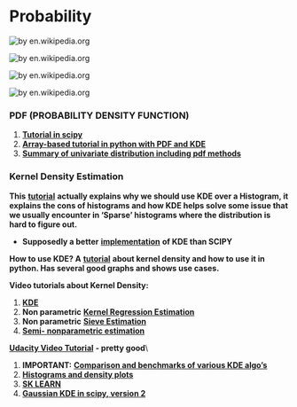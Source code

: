 # Probability

![by en.wikipedia.org](https://lh6.googleusercontent.com/9S5NKsR3t2sboezqW5ehsAxbjt4JE7SUaNB9RTvhQnW4WgaeOROOSYrld5hfXDA2bApG\_3mwtgUEq6fbrwBKzceevdNwNppmWRoQLgnQknVBHZ7O15xlQP9IzYdZBIKAMa9yLfzz)

![by en.wikipedia.org](https://lh4.googleusercontent.com/p-jCke8I8OrR2T\_SGXui54kTIJTWuE3ZguFv1lckkcZktBbZTMEUg9Ay0kPIj\_yzM0XM9kt9QJyt-m0tI7ntQNPVAJzv21o5-1DGY1l7trnBjYmAaxbjSVhTnFKd9nVpzVddGD0k)

![by en.wikipedia.org](https://lh5.googleusercontent.com/uPYrn2f4iHu\_DmAsb2iNqVhBHWW45dM42RuUySlETPgdwEuqfBqmi2IAS2sPrSK\_Jo-C3TIes5nhbrMy1EZA8vHgjphfT8izv1SIpARzqjfbuy86MUei1igeogo5t-8Xe9KWzYXw)

![by en.wikipedia.org](https://lh3.googleusercontent.com/vays0BSzI-zCZnLBLuoafnt0QRE25toMq449bgTsyp2vf23n6ZAi-ShaBDa73v-V\_aonwcpdy6EPsEYbiW40z9F2rgickFYFuuEDo0VVdisAet4GZ0rlMGjBvtT4LeyYQ6F\_Wb5A)

### **PDF (PROBABILITY DENSITY FUNCTION)**

1. [**Tutorial in scipy**](https://oneau.wordpress.com/2011/02/28/simple-statistics-with-scipy/)
2. [**Array-based tutorial in python with PDF and KDE**](http://firsttimeprogrammer.blogspot.co.il/2015/01/how-to-estimate-probability-density.html)
3. [**Summary of univariate distribution including pdf methods**](https://www.johndcook.com/blog/distributions\_scipy/)

### **Kernel Density Estimation**

**This** [**tutorial**](https://mglerner.github.io/posts/histograms-and-kernel-density-estimation-kde-2.html?p=28) **actually explains why we should use KDE over a Histogram, it explains the cons of histograms and how KDE helps solve some issue that we usually encounter in ‘Sparse’ histograms where the distribution is hard to figure out.**

* **Supposedly a better** [**implementation**](https://github.com/Daniel-B-Smith/KDE-for-SciPy) **of KDE than SCIPY**&#x20;

**How to use KDE? A** [**tutorial**](http://pythonhosted.org/PyQt-Fit/KDE\_tut.html) **about kernel density and how to use it in python. Has several good graphs and shows use cases.**

**Video tutorials about Kernel Density:**

1. [**KDE** ](https://www.youtube.com/watch?v=gPWsDh59zdo)
2. **Non parametric** [**Kernel Regression Estimation**](https://www.youtube.com/watch?v=ncF7ArjJFqM)
3. **Non parametric** [**Sieve Estimation**](https://www.youtube.com/watch?v=cqecz-DL-jI)
4. [**Semi- nonparametric estimation**](https://www.youtube.com/watch?v=G1N53K530To)

[**Udacity Video Tutorial**](https://www.youtube.com/watch?v=MEP35FcrQGs\&list=PLAwxTw4SYaPn-ttWkPiUL7NP3lLRdUniJ\&index=80) **- pretty good**\


1. **IMPORTANT:** [**Comparison and benchmarks of various KDE algo’s**](https://jakevdp.github.io/blog/2013/12/01/kernel-density-estimation/)
2. [**Histograms and density plots**](https://towardsdatascience.com/histograms-and-density-plots-in-python-f6bda88f5ac0)
3. [**SK LEARN**](http://scikit-learn.org/stable/modules/density.html#kernel-density-estimation)
4. [**Gaussian KDE in scipy, version 2**](https://www.youtube.com/watch?v=MEP35FcrQGs\&list=PLAwxTw4SYaPn-ttWkPiUL7NP3lLRdUniJ\&index=80)
